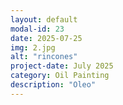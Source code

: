 ```yaml
---
layout: default
modal-id: 23
date: 2025-07-25
img: 2.jpg
alt: "rincones"
project-date: July 2025
category: Oil Painting
description: "Oleo"
---
```

